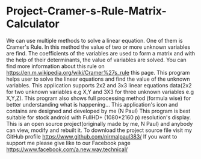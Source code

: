 # Project-Cramer-s-Rule-Matrix-Calculator
We can use multiple methods to solve a linear equation. One of them is Cramer's Rule. In this method the value of two or more unknown variables are find. The coefficients of the variables are used to form a matrix and with the help of their determinants, the value of variables are solved. You can find more information about this rule on https://en.m.wikipedia.org/wiki/Cramer%27s_rule this page. This program helps user to solve the linear equations and find the value of the unknown variables. This application supports 2x2 and 3x3 linear equations data(2x2 for two unknown variables e.g X,Y and 3X3 for three unknown variables e.g X,Y,Z). This program also shows full processing method (formula wise) for better understanding what is happening...   This application's icon and contains are designed and developed by me (N Paul)  This program is best suitable for stock android with FullHD+ (1080*2160 p) resolution's display. This is an open source project(originally made by me, N Paul) and anybody can view, modify and rebuilt it. To download the project source file visit my GitHub profile https://www.github.com/nirmalpaul383/     If you want to support me please give like to our Facebook page https://www.facebook.com/a.new.way.technical/
